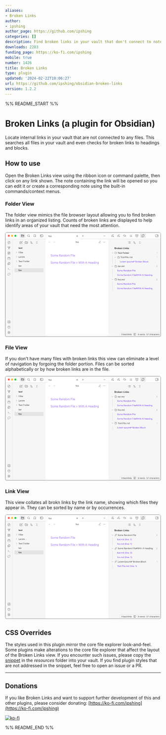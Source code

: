 ```yaml
---
aliases:
- Broken Links
author:
- ipshing
author_page: https://github.com/ipshing
categories: []
description: Find broken links in your vault that don't connect to notes.
downloads: 2283
funding_page: https://ko-fi.com/ipshing
mobile: true
number: 1426
title: Broken Links
type: plugin
updated: '2024-02-22T10:06:27'
url: https://github.com/ipshing/obsidian-broken-links
version: 1.2.2
---
```


%% README_START %%

# Broken Links (a plugin for Obsidian)

Locate internal links in your vault that are not connected to any files. This searches all files in your vault and even checks for broken links to headings and blocks.

## How to use

Open the Broken Links view using the ribbon icon or command palette, then click on any link shown. The note containing the link will be opened so you can edit it or create a corresponding note using the built-in commands/context menus.

### Folder View

The folder view mimics the file browser layout allowing you to find broken links in an organized listing. Counts of broken links are displayed to help identify areas of your vault that need the most attention.

![folder view](https://github.com/ipshing/obsidian-broken-links/blob/main/resources/screenshots/folder-view.png)

### File View

If you don't have many files with broken links this view can eliminate a level of navigation by forgoing the folder portion. Files can be sorted alphabetically or by how broken links are in the file.

![file view](https://github.com/ipshing/obsidian-broken-links/blob/main/resources/screenshots/file-view.png)

### Link View

This view collates all brokn links by the link name, showing which files they appear in. They can be sorted by name or by occurrences.

![link view](https://github.com/ipshing/obsidian-broken-links/blob/main/resources/screenshots/link-view.png)

## CSS Overrides

The styles used in this plugin mirror the core file explorer look-and-feel. Some plugins make alterations to the core file explorer that affect the layout of the Broken Links view. If you encounter such issues, please copy the [snippet](https://github.com/ipshing/obsidian-broken-links/blob/main/resources/css/broken-links-css-overrides.css) in the _resources_ folder into your vault. If you find plugin styles that are not addressed in the snippet, feel free to open an issue or a PR.

---

## Donations

If you like Broken Links and want to support further development of this and other plugins, please consider donating: [https://ko-fi.com/ipshing](https://ko-fi.com/ipshing)

[![ko-fi](https://ko-fi.com/img/githubbutton_sm.svg)](https://ko-fi.com/ipshing)


%% README_END %%